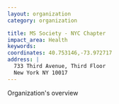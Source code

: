 ```yaml
---
layout: organization
category: organization

title: MS Society - NYC Chapter
impact_area: Health
keywords: 
coordinates: 40.753146,-73.972717
address: |
  733 Third Avenue, Third Floor
  New York NY 10017
---
```

Organization's overview
